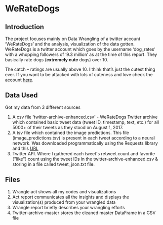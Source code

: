 # WeRateDogs

## Introduction
The project focuses mainly on Data Wrangling of a twitter account ‘WeRateDogs’ and the analysis, visualization of the data gotten. WeRateDogs is a twitter account which goes by the username ‘dog_rates’ with a whopping followers of ‘9.3 million’ as at the time of this report. They basically rate dogs (**extremely cute** dogs) over 10.


The catch – ratings are usually above 10. I think that’s just the cutest thing ever. If you want to be attacked with lots of cuteness and love check the account [here](https://twitter.com/dog_rates?s=20&t=poMe1HF2-fYb5uOpx5nNkg).


## Data Used
Got my data from 3 different sources
1. A csv file 'twitter-archive-enhanced.csv' - WeRateDogs Twitter archive which contained basic tweet data (tweet ID, timestamp, text, etc.) for all 5000+ of their tweets as they stood on August 1, 2017.
2. A tsv file which contained the image predictions. This file (image_predictions.tsv) is present in each tweet according to a neural network. Was downloaded programmatically using the Requests library and this [URL](https://d17h27t6h515a5.cloudfront.net/topher/2017/August/599fd2ad_image-predictions/image-predictions.tsv)
3. Twitter API. Where I gathered each tweet's retweet count and favorite ("like") count using the tweet IDs in the twitter-archive-enhanced.csv & storing in a file called tweet_json.txt file.


## Files
1. Wrangle act shows all my codes and visualizations
2. Act report communicates all the insights and displays the visualization(s) produced from your wrangled data
3. Wrangle report briefly describes your wrangling efforts
4. Twitter-archive-master stores the cleaned master DataFrame in a CSV file 
